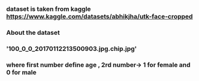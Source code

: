 ### dataset is taken from kaggle https://www.kaggle.com/datasets/abhikjha/utk-face-cropped
### About the dataset 
### '100_0_0_20170112213500903.jpg.chip.jpg'

### where first number define age , 2rd number-> 1 for female and 0 for male
